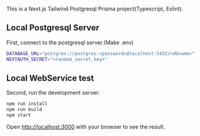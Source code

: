 This is a Next.js Tailwind Postgresql Prisma project(Typescript, Eslint).

## Local Postgresql Server 

First, connect to the postgresql server.(Make .env)

```bash
DATABASE_URL="postgres://postgres:<password>@localhost:5432/<dbname>"
NEXTAUTH_SECRET="<random_secret_key>"
```

## Local WebService test

Second, run the development server:

```bash
npm run install
npm run build
npm start
```

Open [http://localhost:3000](http://localhost:3000) with your browser to see the result.
